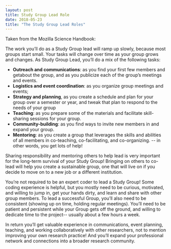 ```yaml
---
layout: post
title: Study Group Lead Role
date: 2018-05-23
title: "The Study Group Lead Roles"
---
```


Taken from the Mozilla Science Handbook: 

The work you’ll do as a Study Group lead will ramp up slowly, because most groups start small. Your tasks will change over time as your group grows and changes. As Study Group Lead, you’ll do a mix of the following tasks:

- **Outreach and communications**: as you find your first few members and getabout the group, and as you publicize each of the group’s meetings and events.
- **Logistics and event coordination**: as you organize group meetings and events;
- **Strategy and planning**, as you create a schedule and plan for your group over a semester or year, and tweak that plan to respond to the needs of your group
- **Teaching**: as you prepare some of the materials and facilitate skill-sharing sessions for your group.
- **Community-building**: as you find ways to invite new members in and expand your group.
- **Mentoring**: as you create a group that leverages the skills and abilities of all members in co-teaching, co-facilitating, and co-organizing. -- in other words, you get lots of help!

Sharing responsibility and mentoring others to help lead is very important for the long-term survival of your Study Group! Bringing on others to co-lead will help you create a sustainable group, one that will live on if you decide to move on to a new job or a different institution.  

You’re not required to be an expert coder to lead a Study Group! Some coding experience is helpful, but you mostly need to be curious, motivated, and willing to jump in, get your hands dirty, and learn and share with other group members. To lead a successful Group, you’ll also need to be consistent (showing up on time, holding regular meetings). You’ll need to be patient and persistent while your Group gets off the ground, and willing to dedicate time to the project-- usually about a few hours a week.  

In return you’ll get valuable experience in communications, event planning, teaching, and working collaboratively with other researchers, not to mention improving your own research practice! And you’ll expand your professional network and connections into a broader research community.  
